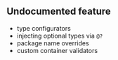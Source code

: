 ## Undocumented feature

* type configurators
* injecting optional types via `@?`
* package name overrides
* custom container validators
 
